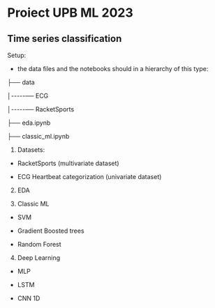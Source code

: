 # Proiect UPB ML 2023

## Time series classification

Setup:

- the data files and the notebooks should in a hierarchy of this type:

├── data

│-----── ECG

│-----── RacketSports

├── eda.ipynb

├── classic_ml.ipynb



1. Datasets:

- RacketSports (multivariate dataset)

- ECG Heartbeat categorization (univariate dataset)


2. EDA

3. Classic ML

- SVM

- Gradient Boosted trees

- Random Forest

4. Deep Learning

- MLP

- LSTM

- CNN 1D
